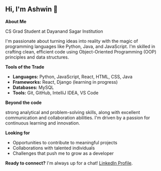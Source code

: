 ## Hi, I'm Ashwin 👋

**About Me**

CS Grad Student at Dayanand Sagar Institution

I'm passionate about turning ideas into reality with the magic of programming languages like Python, Java, and JavaScript. I'm skilled in crafting clean, efficient code using Object-Oriented Programming (OOP) principles and data structures.

**Tools of the Trade**

* **Languages:** Python, JavaScript, React, HTML, CSS, Java
* **Frameworks:** React, Django (learning in progress)
* **Databases:** MySQL
* **Tools:** Git, GitHub, IntelliJ IDEA, VS Code

**Beyond the code**

strong analytical and problem-solving skills, along with excellent communication and collaboration abilities. I'm driven by a passion for continuous learning and innovation.

**Looking for**

* Opportunities to contribute to meaningful projects
* Collaborations with talented individuals
* Challenges that push me to grow as a developer

**Ready to connect?** I'm always up for a chat! [LinkedIn Profile](https://www.linkedin.com/in/hariashwin/).

